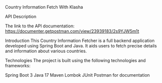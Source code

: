 Country Information Fetch With Klasha

API Description

The link to the API documentation: https://documenter.getpostman.com/view/23939183/2s9YJW5m1t 

Introduction
This Country Information Fetcher is a full backend application developed using Spring Boot and Java. 
It aids users to fetch precise details and information about various countries.

Technologies
The project is built using the following technologies and frameworks:

Spring Boot 3
Java 17
Maven
Lombok
JUnit
Postman for documentation
